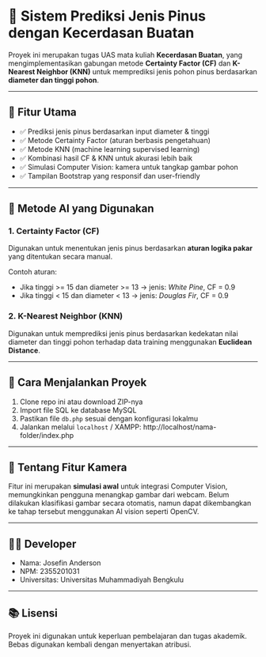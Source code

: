 # 🌲 Sistem Prediksi Jenis Pinus dengan Kecerdasan Buatan

Proyek ini merupakan tugas UAS mata kuliah **Kecerdasan Buatan**, yang mengimplementasikan gabungan metode **Certainty Factor (CF)** dan **K-Nearest Neighbor (KNN)** untuk memprediksi jenis pohon pinus berdasarkan **diameter dan tinggi pohon**.

---

## 📌 Fitur Utama

- ✅ Prediksi jenis pinus berdasarkan input diameter & tinggi
- ✅ Metode Certainty Factor (aturan berbasis pengetahuan)
- ✅ Metode KNN (machine learning supervised learning)
- ✅ Kombinasi hasil CF & KNN untuk akurasi lebih baik
- ✅ Simulasi Computer Vision: kamera untuk tangkap gambar pohon
- ✅ Tampilan Bootstrap yang responsif dan user-friendly

---

## 🧠 Metode AI yang Digunakan

### 1. Certainty Factor (CF)

Digunakan untuk menentukan jenis pinus berdasarkan **aturan logika pakar** yang ditentukan secara manual.

Contoh aturan:

- Jika tinggi >= 15 dan diameter >= 13 → jenis: _White Pine_, CF = 0.9
- Jika tinggi < 15 dan diameter < 13 → jenis: _Douglas Fir_, CF = 0.9

### 2. K-Nearest Neighbor (KNN)

Digunakan untuk memprediksi jenis pinus berdasarkan kedekatan nilai diameter dan tinggi pohon terhadap data training menggunakan **Euclidean Distance**.

---

## 🚀 Cara Menjalankan Proyek

1. Clone repo ini atau download ZIP-nya
2. Import file SQL ke database MySQL
3. Pastikan file `db.php` sesuai dengan konfigurasi lokalmu
4. Jalankan melalui `localhost` / XAMPP: http://localhost/nama-folder/index.php

---

## 📸 Tentang Fitur Kamera

Fitur ini merupakan **simulasi awal** untuk integrasi Computer Vision, memungkinkan pengguna menangkap gambar dari webcam. Belum dilakukan klasifikasi gambar secara otomatis, namun dapat dikembangkan ke tahap tersebut menggunakan AI vision seperti OpenCV.

---

## 👨‍💻 Developer

- Nama: Josefin Anderson
- NPM: 2355201031
- Universitas: Universitas Muhammadiyah Bengkulu

---

## 📚 Lisensi

Proyek ini digunakan untuk keperluan pembelajaran dan tugas akademik. Bebas digunakan kembali dengan menyertakan atribusi.
